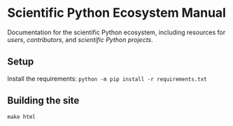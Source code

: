 # Scientific Python Ecosystem Manual

Documentation for the scientific Python ecosystem, including resources for
*users*, *contributors*, and *scientific Python projects*.

## Setup

Install the requirements: `python -m pip install -r requirements.txt`

## Building the site

`make html`
